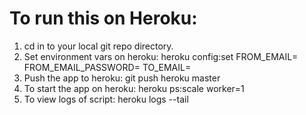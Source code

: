 # To run this on Heroku:

1. cd in to your local git repo directory.
2. Set environment vars on heroku:
    heroku config:set FROM_EMAIL=<value> FROM_EMAIL_PASSWORD=<value> TO_EMAIL=<value>
3. Push the app to heroku: 
    git push heroku master
4. To start the app on heroku:
    heroku ps:scale worker=1
5. To view logs of script: 
    heroku logs --tail